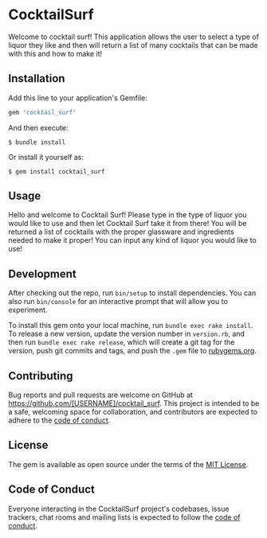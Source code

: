 # CocktailSurf

Welcome to cocktail surf! This application allows the user to select a type of liquor they like and then will return a list of many cocktails that can be made with this and how to make it!

## Installation

Add this line to your application's Gemfile:

```ruby
gem 'cocktail_surf'
```

And then execute:

    $ bundle install

Or install it yourself as:

    $ gem install cocktail_surf

## Usage
Hello and welcome to Cocktail Surf! Please type in the type of liquor you would like to use and then let Cocktail Surf take it from there! You will be returned a list of cocktails with the proper glassware and ingredients needed to make it proper! You can input any kind of liquor you would like to use!

## Development

After checking out the repo, run `bin/setup` to install dependencies. You can also run `bin/console` for an interactive prompt that will allow you to experiment.

To install this gem onto your local machine, run `bundle exec rake install`. To release a new version, update the version number in `version.rb`, and then run `bundle exec rake release`, which will create a git tag for the version, push git commits and tags, and push the `.gem` file to [rubygems.org](https://rubygems.org).

## Contributing

Bug reports and pull requests are welcome on GitHub at https://github.com/[USERNAME]/cocktail_surf. This project is intended to be a safe, welcoming space for collaboration, and contributors are expected to adhere to the [code of conduct](https://github.com/[USERNAME]/cocktail_surf/blob/master/CODE_OF_CONDUCT.md).


## License

The gem is available as open source under the terms of the [MIT License](https://opensource.org/licenses/MIT).

## Code of Conduct

Everyone interacting in the CocktailSurf project's codebases, issue trackers, chat rooms and mailing lists is expected to follow the [code of conduct](https://github.com/[USERNAME]/cocktail_surf/blob/master/CODE_OF_CONDUCT.md).
